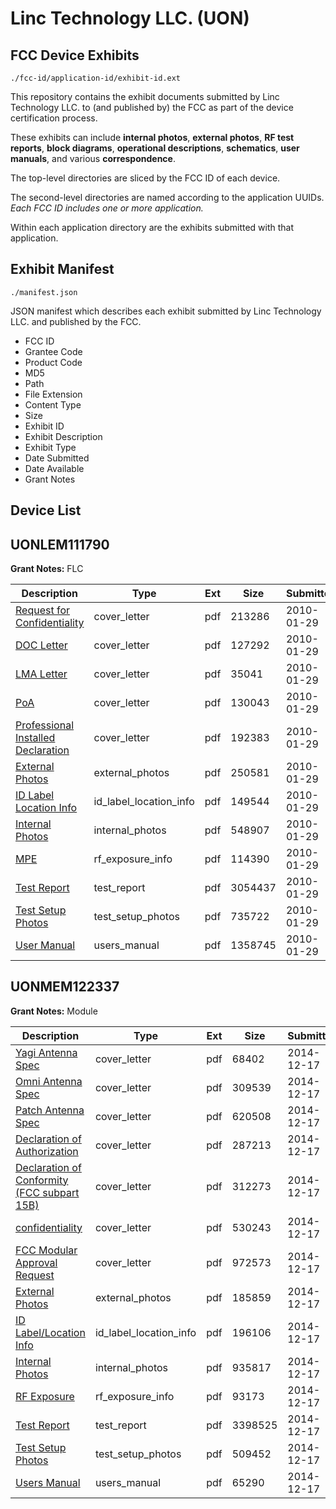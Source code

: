 # Linc Technology LLC. (UON)
## FCC Device Exhibits

```
./fcc-id/application-id/exhibit-id.ext
```

This repository contains the exhibit documents submitted by Linc Technology LLC. to (and published by) the FCC as part of the device certification process.

These exhibits can include **internal photos**, **external photos**, **RF test reports**, **block diagrams**, **operational descriptions**, **schematics**, **user manuals**, and various **correspondence**.

The top-level directories are sliced by the FCC ID of each device.

The second-level directories are named according to the application UUIDs. *Each FCC ID includes one or more application.*

Within each application directory are the exhibits submitted with that application. 

## Exhibit Manifest

```
./manifest.json
```

JSON manifest which describes each exhibit submitted by Linc Technology LLC. and published by the FCC.

- FCC ID
- Grantee Code
- Product Code
- MD5
- Path
- File Extension
- Content Type
- Size
- Exhibit ID
- Exhibit Description
- Exhibit Type
- Date Submitted
- Date Available
- Grant Notes

## Device List
## UONLEM111790
**Grant Notes:** FLC

| Description | Type | Ext | Size | Submitted | Available |
| ----------- | ---- | --- | ---- | --------- | --------- |
| [Request for Confidentiality](UONLEM111790/59882b5f46ddf687de832ad0969bb705/1234471.pdf) | cover_letter | pdf | 213286 | 2010-01-29 | 2010-01-29 |
| [DOC Letter](UONLEM111790/59882b5f46ddf687de832ad0969bb705/1234472.pdf) | cover_letter | pdf | 127292 | 2010-01-29 | 2010-01-29 |
| [LMA Letter](UONLEM111790/59882b5f46ddf687de832ad0969bb705/1234476.pdf) | cover_letter | pdf | 35041 | 2010-01-29 | 2010-01-29 |
| [PoA](UONLEM111790/59882b5f46ddf687de832ad0969bb705/1234478.pdf) | cover_letter | pdf | 130043 | 2010-01-29 | 2010-01-29 |
| [Professional Installed Declaration](UONLEM111790/59882b5f46ddf687de832ad0969bb705/1234479.pdf) | cover_letter | pdf | 192383 | 2010-01-29 | 2010-01-29 |
| [External Photos](UONLEM111790/59882b5f46ddf687de832ad0969bb705/1234473.pdf) | external_photos | pdf | 250581 | 2010-01-29 | 2010-01-29 |
| [ID Label Location Info](UONLEM111790/59882b5f46ddf687de832ad0969bb705/1234475.pdf) | id_label_location_info | pdf | 149544 | 2010-01-29 | 2010-01-29 |
| [Internal Photos](UONLEM111790/59882b5f46ddf687de832ad0969bb705/1234474.pdf) | internal_photos | pdf | 548907 | 2010-01-29 | 2010-01-29 |
| [MPE](UONLEM111790/59882b5f46ddf687de832ad0969bb705/1234477.pdf) | rf_exposure_info | pdf | 114390 | 2010-01-29 | 2010-01-29 |
| [Test Report](UONLEM111790/59882b5f46ddf687de832ad0969bb705/1234481.pdf) | test_report | pdf | 3054437 | 2010-01-29 | 2010-01-29 |
| [Test Setup Photos](UONLEM111790/59882b5f46ddf687de832ad0969bb705/1234480.pdf) | test_setup_photos | pdf | 735722 | 2010-01-29 | 2010-01-29 |
| [User Manual](UONLEM111790/59882b5f46ddf687de832ad0969bb705/1234482.pdf) | users_manual | pdf | 1358745 | 2010-01-29 | 2010-01-29 |
## UONMEM122337
**Grant Notes:** Module

| Description | Type | Ext | Size | Submitted | Available |
| ----------- | ---- | --- | ---- | --------- | --------- |
| [Yagi Antenna Spec](UONMEM122337/8bdad10ff3d7bb41dd9207e70bfb7ace/2335887.pdf) | cover_letter | pdf | 68402 | 2014-12-17 | 2014-12-17 |
| [Omni Antenna Spec](UONMEM122337/8bdad10ff3d7bb41dd9207e70bfb7ace/2335888.pdf) | cover_letter | pdf | 309539 | 2014-12-17 | 2014-12-17 |
| [Patch Antenna Spec](UONMEM122337/8bdad10ff3d7bb41dd9207e70bfb7ace/2335889.pdf) | cover_letter | pdf | 620508 | 2014-12-17 | 2014-12-17 |
| [Declaration of Authorization](UONMEM122337/8bdad10ff3d7bb41dd9207e70bfb7ace/2475455.pdf) | cover_letter | pdf | 287213 | 2014-12-17 | 2014-12-17 |
| [Declaration of Conformity (FCC subpart 15B)](UONMEM122337/8bdad10ff3d7bb41dd9207e70bfb7ace/2475456.pdf) | cover_letter | pdf | 312273 | 2014-12-17 | 2014-12-17 |
| [confidentiality](UONMEM122337/8bdad10ff3d7bb41dd9207e70bfb7ace/2475457.pdf) | cover_letter | pdf | 530243 | 2014-12-17 | 2014-12-17 |
| [FCC Modular Approval Request](UONMEM122337/8bdad10ff3d7bb41dd9207e70bfb7ace/2475458.pdf) | cover_letter | pdf | 972573 | 2014-12-17 | 2014-12-17 |
| [External Photos](UONMEM122337/8bdad10ff3d7bb41dd9207e70bfb7ace/2475436.pdf) | external_photos | pdf | 185859 | 2014-12-17 | 2014-12-17 |
| [ID Label/Location Info](UONMEM122337/8bdad10ff3d7bb41dd9207e70bfb7ace/2475434.pdf) | id_label_location_info | pdf | 196106 | 2014-12-17 | 2014-12-17 |
| [Internal Photos](UONMEM122337/8bdad10ff3d7bb41dd9207e70bfb7ace/2475437.pdf) | internal_photos | pdf | 935817 | 2014-12-17 | 2014-12-17 |
| [RF Exposure](UONMEM122337/8bdad10ff3d7bb41dd9207e70bfb7ace/2475460.pdf) | rf_exposure_info | pdf | 93173 | 2014-12-17 | 2014-12-17 |
| [Test Report](UONMEM122337/8bdad10ff3d7bb41dd9207e70bfb7ace/2475459.pdf) | test_report | pdf | 3398525 | 2014-12-17 | 2014-12-17 |
| [Test Setup Photos](UONMEM122337/8bdad10ff3d7bb41dd9207e70bfb7ace/2475435.pdf) | test_setup_photos | pdf | 509452 | 2014-12-17 | 2014-12-17 |
| [Users Manual](UONMEM122337/8bdad10ff3d7bb41dd9207e70bfb7ace/2475433.pdf) | users_manual | pdf | 65290 | 2014-12-17 | 2014-12-17 |
